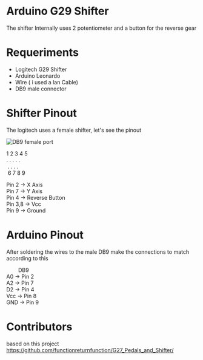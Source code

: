 # Arduino G29 Shifter

The shifter Internally uses 2 potentiometer and a button for the reverse gear

# Requeriments

* Logitech G29 Shifter
* Arduino Leonardo
* Wire ( i used a lan Cable)
* DB9 male connector

# Shifter Pinout

The logitech uses a female shifter, let's see the pinout

<img src="https://encrypted-tbn0.gstatic.com/images?q=tbn:ANd9GcSu9WPtlZwppyEhPwWwFBGUPpkCjzNeYiPBXw0HjFjio9QPhMz0" title="DB9 female port" />

1&nbsp;2&nbsp;3&nbsp;4&nbsp;5 <br />
.&nbsp;.&nbsp;.&nbsp;.&nbsp;.  <br/>
&nbsp;.&nbsp;.&nbsp;.&nbsp;.<br/>
&nbsp;6&nbsp;7&nbsp;8&nbsp;9<br/>


Pin 2 -> X Axis <br />
Pin 7 -> Y Axis <br />
Pin 4 -> Reverse Button<br />
Pin 3,8 -> Vcc<br />
Pin 9 -> Ground<br />

# Arduino Pinout

After soldering the wires to the male DB9 make the connections to match according to this

&nbsp;&nbsp;&nbsp;&nbsp;&nbsp;&nbsp;&nbsp; DB9 <br />
A0 -> Pin 2 <br/>
A2 -> Pin 7 <br />
D2 -> Pin 4 <br />
Vcc -> Pin 8<br />
GND -> Pin 9 <br />


# Contributors

based on this project <https://github.com/functionreturnfunction/G27_Pedals_and_Shifter/>


